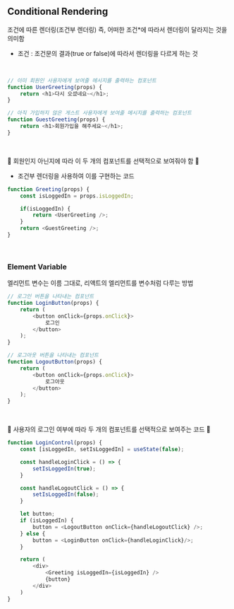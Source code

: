 ## Conditional Rendering

조건에 따른 렌더링(조건부 렌더링) 즉, 어떠한 조건*에 따라서 렌더링이 달라지는 것을 의미함

* 조건 : 조건문의 결과(true or false)에 따라서 렌더링을 다르게 하는 것

<br />

```javascript
// 이미 회원인 사용자에게 보여줄 메시지를 출력하는 컴포넌트
function UserGreeting(props) {
    return <h1>다시 오셨네요~</h1>;
}

// 아직 가입하지 않은 게스트 사용자에게 보여줄 메시지를 출력하는 컴포넌트
function GuestGreeting(props) {
    return <h1>회원가입을 해주세요~</h1>;
}

```

<br />

🔻 회원인지 아닌지에 따라 이 두 개의 컴포넌트를 선택적으로 보여줘야 함 🔻

- 조건부 렌더링을 사용하여 이를 구현하는 코드

```javascript
function Greeting(props) {
    const isLoggedIn = props.isLoggedIn;

    if(isLoggedIn) {
        return <UserGreeting />;
    }
    return <GuestGreeting />;
}
```

<br />

### Element Variable
엘리먼트 변수는 이름 그대로, 리액트의 엘리먼트를 변수처럼 다루는 방법

```javascript
// 로그인 버튼을 나타내는 컴포넌트
function LoginButton(props) {
    return (
        <button onClick={props.onClick}>
            로그인
        </button>
    );
}

// 로그아웃 버튼을 나타내는 컴포넌트
function LogoutButton(props) {
    return (
        <button onClick={props.onClick}>
            로그아웃
        </button>
    );
}
```

<br />

🔻 사용자의 로그인 여부에 따라 두 개의 컴포넌트를 선택적으로 보여주는 코드 🔻

```javascript
function LoginControl(props) {
    const [isLoggedIn, setIsLoggedIn] = useState(false);

    const handleLoginClick = () => {
        setIsLoggedIn(true);
    }

    const handleLogoutClick = () => {
        setIsLoggedIn(false);
    }

    let button;
    if (isLoggedIn) {
        button = <LogoutButton onClick={handleLogoutClick} />;
    } else {
        button = <LoginButton onClick={handleLoginClick}/>;
    }

    return (
        <div>
            <Greeting isLoggedIn={isLoggedIn} />
            {button}
        </div>    
    )
}
```